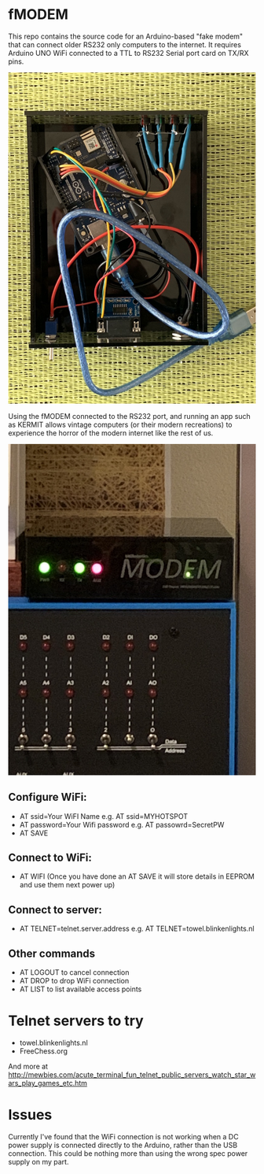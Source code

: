 # fMODEM
This repo contains the source code for an Arduino-based "fake modem" that can connect older RS232 only computers to the internet. It requires Arduino UNO WiFi connected to a TTL to RS232 Serial port card on TX/RX pins.

![The inside of a fMODEM, showing the Arduino UNO Wifi Rev 2, and a TTL RS232 card](modem1.jpeg)

Using the fMODEM connected to the RS232 port, and running an app such as KERMIT allows vintage computers (or their modern recreations) to experience the horror of the modern internet like the rest of us.

![The outside of a fMODEM, connected to a Altair-Duino](modem2.jpeg)

## Configure WiFi:
  * AT ssid=Your WiFI Name e.g. AT ssid=MYHOTSPOT
  * AT password=Your Wifi password e.g. AT passowrd=SecretPW
  * AT SAVE
  
## Connect to WiFi:
  * AT WIFI (Once you have done an AT SAVE it will store details in EEPROM and use them next power up)

## Connect to server:
  * AT TELNET=telnet.server.address e.g. AT TELNET=towel.blinkenlights.nl
  
## Other commands
  * AT LOGOUT to cancel connection
  * AT DROP to drop WiFi connection
  * AT LIST to list available access points

# Telnet servers to try


* towel.blinkenlights.nl
* FreeChess.org

And more at http://mewbies.com/acute_terminal_fun_telnet_public_servers_watch_star_wars_play_games_etc.htm

# Issues

Currently I've found that the WiFi connection is not working when a DC power supply is connected directly to the Arduino, rather than the USB connection. This could be nothing more than using the wrong spec power supply on my part.
